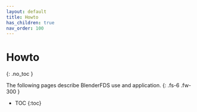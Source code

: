 ```yaml
---
layout: default
title: Howto
has_children: true
nav_order: 100
---
```


# Howto
{: .no_toc }

The following pages describe BlenderFDS use and application.
{: .fs-6 .fw-300 }

* TOC
{:toc}



